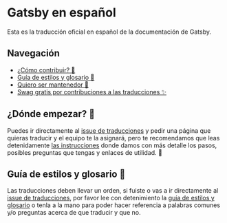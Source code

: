 # Gatsby en español

Esta es la traducción oficial en español de la documentación de Gatsby. 

## Navegación

- [¿Cómo contribuir? 🤔](https://github.com/gatsbyjs/gatsby-es/blob/master/CONTRIBUTING.MD)
- [Guía de estilos y glosario 💅](https://github.com/gatsbyjs/gatsby-es/blob/master/TRANSLATION.md)
- [Quiero ser mantenedor 🧙‍](https://github.com/gatsbyjs/gatsby-es/blob/master/MAINTAINERS.MD)
- [Swag gratis por contribuciones a las traducciones ✨](https://www.gatsbyjs.org/contributing/contributor-swag/)

## ¿Dónde empezar? 🤔

Puedes ir directamente al [issue de traducciones](https://github.com/gatsbyjs/gatsby-es/issues/4) y pedir una página que quieras traducir y el equipo te la asignará, pero te recomendamos que leas detenidamente [las instrucciones](https://github.com/gatsbyjs/gatsby-es/blob/master/CONTRIBUTING.MD) donde damos con más detalle los pasos, posibles preguntas que tengas y enlaces de utilidad. 💅

## Guía de estilos y glosario 💅

Las traducciones deben llevar un orden, si fuiste o vas a ir directamente al [issue de traducciones](https://github.com/gatsbyjs/gatsby-es/issues/4), por favor lee con detenimiento la [guía de estilos y glosario](https://github.com/gatsbyjs/gatsby-es/blob/master/TRANSLATION.md) o tenla a la mano para poder hacer referencia a palabras comunes y/o preguntas acerca de que traducir y que no.
